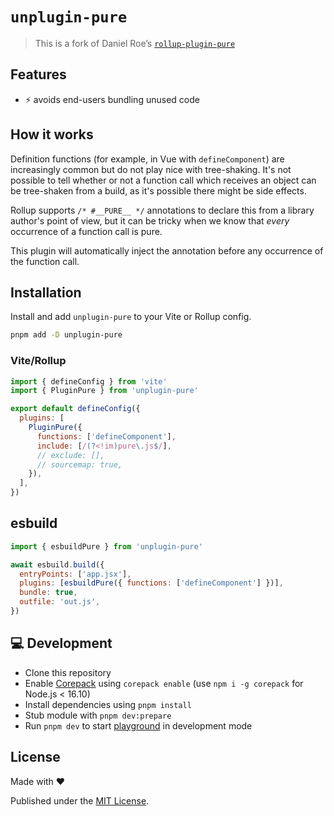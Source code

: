 # `unplugin-pure`

> This is a fork of Daniel Roe’s [`rollup-plugin-pure`](https://github.com/danielroe/rollup-plugin-pure)

## Features

- ⚡️ avoids end-users bundling unused code

## How it works

Definition functions (for example, in Vue with `defineComponent`) are increasingly common but do not play nice with tree-shaking. It's not possible to tell whether or not a function call which receives an object can be tree-shaken from a build, as it's possible there might be side effects.

Rollup supports `/* #__PURE__ */` annotations to declare this from a library author's point of view, but it can be tricky when we know that _every_ occurrence of a function call is pure.

This plugin will automatically inject the annotation before any occurrence of the function call.

## Installation

Install and add `unplugin-pure` to your Vite or Rollup config.

```bash
pnpm add -D unplugin-pure
```

### Vite/Rollup

```js
import { defineConfig } from 'vite'
import { PluginPure } from 'unplugin-pure'

export default defineConfig({
  plugins: [
    PluginPure({
      functions: ['defineComponent'],
      include: [/(?<!im)pure\.js$/],
      // exclude: [],
      // sourcemap: true,
    }),
  ],
})
```

## esbuild

```js
import { esbuildPure } from 'unplugin-pure'

await esbuild.build({
  entryPoints: ['app.jsx'],
  plugins: [esbuildPure({ functions: ['defineComponent'] })],
  bundle: true,
  outfile: 'out.js',
})
```

## 💻 Development

- Clone this repository
- Enable [Corepack](https://github.com/nodejs/corepack) using `corepack enable` (use `npm i -g corepack` for Node.js < 16.10)
- Install dependencies using `pnpm install`
- Stub module with `pnpm dev:prepare`
- Run `pnpm dev` to start [playground](./playground) in development mode

## License

Made with ❤️

Published under the [MIT License](./LICENCE).

